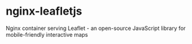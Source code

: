 # nginx-leafletjs
Nginx container serving Leaflet - an open-source JavaScript library for mobile-friendly interactive maps
